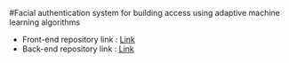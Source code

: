 
#Facial authentication system for building access using adaptive machine learning algorithms

- Front-end repository link : [Link](https://github.com/protonnote/backend-graduate-project.git)
- Back-end repository link : [Link](https://github.com/protonnote/backend-graduate-project.git)